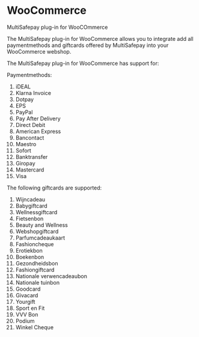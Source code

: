 # WooCommerce
MultiSafepay plug-in for WooCOmmerce

The MultiSafepay plug-in for WooCommerce allows you to integrate add all paymentmethods and giftcards offered by MultiSafepay into your WooCommerce webshop.

The MultiSafepay plug-in for WooCommerce has support for:

Paymentmethods:
1. iDEAL
2. Klarna Invoice
3. Dotpay
4. EPS
10. PayPal
11. Pay After Delivery
12. Direct Debit
13. American Express
14. Bancontact
15. Maestro
16. Sofort
17. Banktransfer
18. Giropay
19. Mastercard
20. Visa

The following giftcards are supported:
1. Wijncadeau
2. Babygiftcard
3. Wellnessgiftcard
4. Fietsenbon
5. Beauty and Wellness
6. Webshopgiftcard
7. Parfumcadeaukaart
8. Fashioncheque
9. Erotiekbon
10. Boekenbon
11. Gezondheidsbon
12. Fashiongiftcard
13. Nationale verwencadeaubon
14. Nationale tuinbon
15. Goodcard
16. Givacard
17. Yourgift
18. Sport en Fit
19. VVV Bon
20. Podium
21. Winkel Cheque



